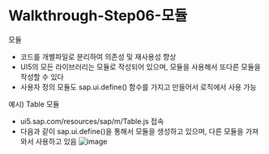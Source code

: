 # Walkthrough-Step06-모듈

모듈
- 코드를 개별파일로 분리하여 의존성 및 재사용성 향상
- UI5의 모든 라이브러리는 모듈로 작성되어 있으며, 모듈을 사용해서 또다른 모듈을 작성할 수 있다
- 사용자 정의 모듈도 sap.ui.define() 함수를 가지고 만들어서 로직에서 사용 가능

예시) Table 모듈
- ui5.sap.com/resources/sap/m/Table.js 접속
- 다음과 같이 sap.ui.define()을 통해서 모듈을 생성하고 있으며, 다른 모듈을 가져와서 사용하고 있음
![image](https://github.com/hkhdoc/2024-kyu-fiori/assets/171245582/5fc8d1aa-f67e-4d91-afe1-9e1b4b3d0050)

